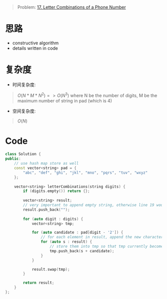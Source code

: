 > Problem: [17. Letter Combinations of a Phone Number](https://leetcode.com/problems/letter-combinations-of-a-phone-number/description/)

# 思路
- constructive algorithm
- details written in code

# 复杂度
- 时间复杂度:
> $O(N * M * N ^ 2) => O(N ^ 3)$
where N be the number of digits, M be the maximum number of string in pad (which is 4)

- 空间复杂度:
> $O(N)$

# Code
```c++
class Solution {
public:
    // use hash map store as well
    const vector<string> pad = {
        "abc", "def", "ghi", "jkl", "mno", "pqrs", "tuv", "wxyz"
    };
    
    vector<string> letterCombinations(string digits) {
        if (digits.empty()) return {};
        
        vector<string> result;
        // very important to append empty string, otherwise line 19 would not implement for empty vector
        result.push_back("");
        
        for (auto digit : digits) {
            vector<string> tmp;

            for (auto candidate : pad[digit - '2']) {
                // for each element in result, append the new character 
                for (auto s : result) {
                    // store them into tmp so that tmp currently becomes the answer
                    tmp.push_back(s + candidate);
                }
            }

            result.swap(tmp);
        }

        return result;
    }
};
```